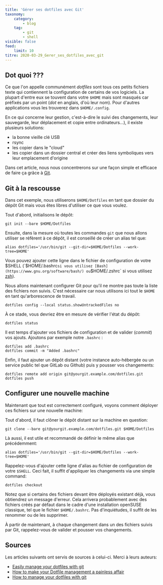 ```yaml
---
title: 'Gérer ses dotfiles avec Git'
taxonomy:
    category:
        - blog
    tag:
        - git
        - shell
visible: false
feed:
    limit: 10
titre: 2020-03-29_Gerer_ses_dotfiles_avec_git
---
```


## Dot quoi ???

Ce que l'on appelle communément *dotfiles* sont tous ces petits fichiers texte qui contiennent la configuration de certains de vos logiciels. La plupart d'entre eux se touvent dans votre `$HOME` mais sont masqués car préfixés par un point (*dot* en anglais, d'où leur nom). Pour d'autres applications vous les trouverez dans `$HOME/.config`.

En ce qui concerne leur gestion, c'est-à-dire le suivi des changements, leur sauvegarde, leur déplacement et copie entre ordinateurs...), il existe plusieurs solutions:

* la bonne vieille clé USB
* rsync
* les copier dans le "cloud"
* les copier dans un dossier central et créer des liens symboliques vers leur emplacement d'origine

Dans cet article, nous nous concentrerons sur une façon simple et efficace de faire ça grâce à [Git](https://git-scm.com/).

## Git à la rescousse

Dans cet exemple, nous utiliserons `$HOME/Dotfiles` en tant que dossier du dépôt Git mais vous êtes libres d'utiliser ce que vous voulez.

Tout d'abord, initialisons le dépôt:

    git init --bare $HOME/Dotfiles

Ensuite, dans la mesure où toutes les commandes `git` que nous allons utiliser se réfèrent à ce dépôt, il est conseillé de créer un alias tel que:

    alias dotfiles='/usr/bin/git --git-dir=$HOME/Dotfiles --work-tree=$HOME'

Vous pouvez ajouter cette ligne dans le fichier de configuration de votre $SHELL (`$HOME/.bashrc` si vous utilisez [Bash](https://www.gnu.org/software/bash/) ou `$HOME/.zshrc` si vous utilisez [zsh](https://www.zsh.org/)).

Nous allons maintenant configurer Git pour qu'il ne montre pas toute la liste des fichiers non suivis. C'est nécessaire car nous utilisons ici tout le `$HOME` en tant qu'arborescence de travail.

    dotfiles config --local status.showUntrackedFiles no

À ce stade, vous devriez être en mesure de vérifier l'état du dépôt:

    dotfiles status

Il est temps d'ajouter vos fichiers de configuration et de valider (*commit*) vos ajouts. Ajoutons par exemple notre `.bashrc` :

    dotfiles add .bashrc
    dotfiles commit -m "Added .bashrc"

Enfin, il faut ajouter un dépôt distant (votre instance auto-hébergée ou un service public tel que GitLab ou Github) puis y pousser vos changements:

    dotfiles remote add origin git@yourgit.example.com/dotfiles.git
    dotfiles push

## Configurer une nouvelle machine

Maintenant que tout est correctement configuré, voyons comment déployer ces fichiers sur une nouvelle machine:

Tout d'abord, il faut clôner le dépôt distant sur la machine en question:

    git clone --bare git@yourgit.example.com/dotfiles.git $HOME/Dotfiles

Là aussi, il est utile et recommandé de définir le même alias que précédemment:

    alias dotfiles='/usr/bin/git --git-dir=$HOME/Dotfiles --work-tree=$HOME'

Rappelez-vous d'ajouter cette ligne d'alias au fichier de configuration de votre `$SHELL`.
Ceci fait, il suffit d'appliquer les changements via une simple command:

    dotfiles checkout

Notez que si certains des fichiers devant être déployés existant déjà, vous obtiendrez un message d'erreur. Cela arrivera probablement avec des fichiers créés par défaut dans le cadre d'une installation openSUSE classique, tel que le fichier `$HOME/.bashrc`. Pas d'inquiétudes, il suffit de les renommer ou de les supprimer.

À partir de maintenant, à chaque changement dans un des fichiers suivis par Git, rappelez-vous de valider et pousser vos changements.

## Sources

Les articles suivants ont servis de sources à celui-ci. Merci à leurs auteurs:
* [Easily manage your dotfiles with git](https://lord.re/en/posts/62-dotfiles-home-git/)
* [How to make your Dotfile management a painless affair](https://www.freecodecamp.org/news/dive-into-dotfiles-part-2-6321b4a73608/)
* [How to manage your dotfiles with git](https://medium.com/toutsbrasil/how-to-manage-your-dotfiles-with-git-f7aeed8adf8b)


